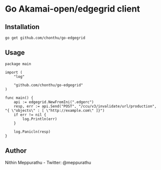 # Go Akamai-open/edgegrid client

## Installation

    go get github.com/chonthu/go-edgegrid
    
## Usage

    package main

    import (
        "log"

        "github.com/chonthu/go-edgegrid"
    )

    func main() {
        api := edgegrid.NewFromIni(".edgerc")
        resp, err := api.Send("POST", "/ccu/v3/invalidate/url/production", "{ \"objects\" : [ \"http://example.com\" ]}")
        if err != nil {
            log.Println(err)
        }

        log.Panicln(resp)
    }

## Author

Nithin Meppurathu - Twitter: @meppurathu